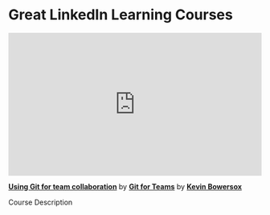 <h1>Great LinkedIn Learning Courses</h1>
<div style="position:relative; height:0;padding-bottom: 56.25%"><iframe width="640" height="360" src="https://www.linkedin.com/learning/embed/git-for-teams/using-git-for-team-collaboration?autoplay=false&claim=AQFfKuqdtedXZWAAAX_v90Uquo2pANjcajgfs4dQVoHbJ-7igTscqYOGvUpuUoE0grmZJbqIpDpvg7gRHjYQOPRk3dzrGg3Mas6KqW-wDz5Pv108hpA-m7u7Wug5pFWNSIIMtDIHjFJj5X0D9rpii1PDMRDFdKsD1ITHG60VbM4CEskGGwi67Xsj-4_OU-iIU_MLHGM-ICwMbt93BPwoqfwwdRqbabKLUrLwqA5YvistDJxcliN_VRUt4E4jzN-LMOG9RMSIzjFZWWSoycyNQMfAgNjOofT2ee-QUA1Umf18MpEXsiEFcBmF_KsYqHDVJjFxHCp5jHfUcmwWQ9IKpsvFloEnbVCa61sjrqZjiMDKD2BSqVx1SFW2k01n-DIX2bSkUAXW_Cs3n5tUABKIYi0qcOnpstdTOr6feigb1tc205-BuLqN57c165AVjOJE8PT6FBmM4vRtRXf6ItE-17zQV21-930V84zJEVhw-eHq40PJTrOab3263Mjg71rDskoALTddS3PgTbUpt5nddU4mRTPq84D1030IV7urc295LySnA02VF6CNMVMb-7A_XEUOzQhpCRpVtHOmvmjqnwiwRaFFHB3s3P-FrmaRXDDW4tDdkGT8AvnhbNFXKDQTn4sd9bOAXERoxnrjnXeRZnCOMvUdsY4SY10L-T_gre5vOq0i74h21_MGSgdc5U0EgnFqR24xpBEZuWV7CBGngetA6pJNE1XKMtg&lipi=urn%3Ali%3Apage%Ad_learning_content%37jnTdyriTBqE4Kjb×G61L0%3d%d&licu" mozallowfullscreen="true" webkitallowfullscreen="true" allowfullscreen="true" frameborder="0" style="position:absolute;width: 100%;height:100%; left:0"></iframe></div><p><strong><a href="https://www.linkedin.com/learning/git-for-teams/using-git-for-team-collaboration?trk=embed_lil">Using Git for team collaboration</a></strong> by <strong><a href="https://www.linkedin.com/learning/git-for-teams?trk-embed_lil">Git for Teams</a></strong> by <strong><a href="https://www.linkedin.com/learning/instructors/kevin-bowersox?trk=embed_lil">Kevin Bowersox</a></strong></p>


Course Description
